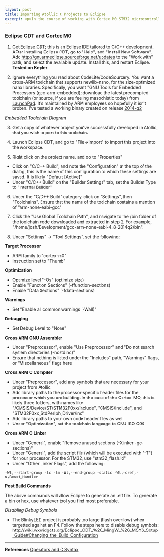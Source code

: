 ```yaml
---
layout: post
title: Importing Atollic C Projects to Eclipse
excerpt: <p>In the course of working with Cortex M0 STM32 microcontrollers, it became necessary to modify and build firmware without having direct access to Atollic TrueSTUDIO.  This post outlines the steps taken to successfully build code that performs the same function, and fits in (approximately) the same footprint, using Eclipse CDT.</p>
---
```


### Eclipse CDT and Cortex M0

1) Get [Eclipse CDT](http://www.eclipse.org/cdt/); this is an Eclipse IDE tailored to C/C++ development.  AFter installing Eclipse CDT, go to "Help", and "Install New Software".  Add http://gnuarmeclipse.sourceforge.net/updates to the "Work with" path, and select the available update.  Install this, and restart Eclipse.  **Tested on Kepler**.

2) Ignore everything you read about CodeLite/CodeSourcery.  You want a cross-ARM toolchain that supports newlib-nano, for the size-optimized nano libraries.  Specifically, you want "GNU Tools for Embedded Processors (gcc-arm-embedded); download the latest precompiled toolchain (or source, if you are feeling masochistic today) from [LaunchPad](https://launchpad.net/gcc-arm-embedded).  It's maintained by ARM employees so hopefully it isn't broken.  I've tested a working binary created on release [2014-q2](https://launchpad.net/gcc-arm-embedded/+milestone/4.8-2014-q2-update)

*[Embedded Toolchain Diagram](http://avr-eclipse.sourceforge.net/user%20manual/concepts/toolchain.html)*

3) Get a copy of whatever project you've successfully developed in Atollic, that you wish to port to this toolchain.

4) Launch Eclipse CDT, and go to "File->Import" to import this project into the workspace.

5) Right click on the project name, and go to "Properties"
- Click on "C/C++ Build", and note the "Configuration" at the top of the dialog, this is the name of this configuration to which these settings are saved.  It is likely "Default [Active]"
- Under "C/C++ Build" on the "Builder Settings" tab, set the Builder Type to "Internal Builder"

6) Under the "C/C++ Build" category, click on "Settings", then "Toolchains".  Ensure that the name of the toolchain contains a mention of "arm-none-eabi-gcc"

7) Click the "Use Global Toolchain Path", and navigate to the /bin folder of the toolchain code downloaded and extracted in  step 2.  For example, "/home/josh/Development/gcc-arm-none-eabi-4_8-2014q2/bin".

8) Under "Settings" -> "Tool Settings", set the following:

**Target Processor**

* ARM family to "cortex-m0"
* Instruction set to "Thumb"

**Optimization**

* Optimize level "-Os" (optimize size)
* Enable "Function Sections" (-ffunction-sections)
* Enable "Data Sections" (-fdata-sections) 

**Warnings**

* Set "Enable all common warnings (-Wall)"

**Debugging**

* Set Debug Level to "None"

**Cross ARM GNU Assembler**

* Under "Preprocessor", enable "Use Preprocessor" and "Do not search system directories (-nostdinc)"
* Ensure that nothing is listed under the "Includes" path, "Warnings" flags, or "Miscellaneous" flags here

**Cross ARM C Compiler**

* Under "Preprocessor", add any symbols that are necessary for your project from Atollic
* Add library paths to the processor-specific header files for the processor which you are building.  In the case of the Cortex-MO, this is likely three folders, with names like "/CMSIS/Device/ST/STM32F0xx/Include", "CMSIS/Include", and "STM32F0xx_StdPeriph_Driver/inc"
* Add library paths to your own code header files as well
* Under "Optimization", set the toolchain language to GNU ISO C90

**Cross ARM C Linker**

* Under "General", enable "Remove unused sections (-Xlinker -gc-sections)"
* Under "General", add the script file (which will be executed with "-T") for your processor.  For the STM32, use "stm32_flash.ld"
* Under "Other Linker Flags", add the following:

```
-Wl,--start-group -lc -lm -Wl,--end-group -static -Wl,-cref,-u,Reset_Handler
```

**Post Build Commands**

The above commands will allow Eclipse to generate an .elf file.  To generate a bin or hex, use whatever tool you find most preferable.

*Disabling Debug Symbols*

- The BlinkyLED project is probably too large (flash overflow) when targetted against an F4.  Follow the steps here to disable debug symbols:
http://wiki.wxwidgets.org/Eclipse,_CDT_%26_MingW_%26_MSYS_Setup_Guide#Changing_the_Build_Configuration

-----

**References**
[Operators and C Syntax](http://www.tutorialspoint.com/cprogramming/c_operators.htm)
